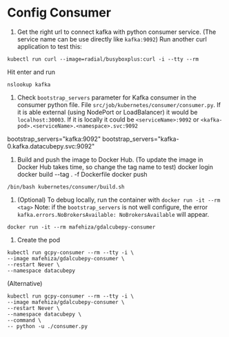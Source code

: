 
# Config Consumer

1. Get the right url to connect kafka with python consumer service.
(The service name can be use directly like `kafka:9092`)
Run another curl application to test this:
```shell
kubectl run curl --image=radial/busyboxplus:curl -i --tty --rm
```
Hit enter and run
```shell
nslookup kafka
```

1. Check `bootstrap_servers` parameter for Kafka consumer in the consumer python file.
   File `src/job/kubernetes/consumer/consumer.py`.
   If it is able external (using NodePort or LoadBalancer) it would be `localhost:30003`.
   If it is locally it could be `<serviceName>:9092` or `<kafka-pod>.<serviceName>.<namespace>.svc:9092`

bootstrap_servers="kafka:9092"
bootstrap_servers="kafka-0.kafka.datacubepy.svc:9092"

1. Build and push the image to Docker Hub.
   (To update the image in Docker Hub takes time, so change the tag name to test)
   docker login
   docker build --tag <tag> . -f Dockerfile
   docker push <tag>
```shell
/bin/bash kubernetes/consumer/build.sh
```

1. (Optional) To debug locally, run the container with `docker run -it --rm <tag>`
   Note: if the `bootstrap_servers` is not well configure,
   the error `kafka.errors.NoBrokersAvailable: NoBrokersAvailable` will appear.
```shell
docker run -it --rm mafehiza/gdalcubepy-consumer
```

1. Create the pod
```shell
kubectl run gcpy-consumer --rm --tty -i \
--image mafehiza/gdalcubepy-consumer \
--restart Never \
--namespace datacubepy
```
(Alternative)
```shell
kubectl run gcpy-consumer --rm --tty -i \
--image mafehiza/gdalcubepy-consumer \
--restart Never \
--namespace datacubepy \
--command \
-- python -u ./consumer.py
```